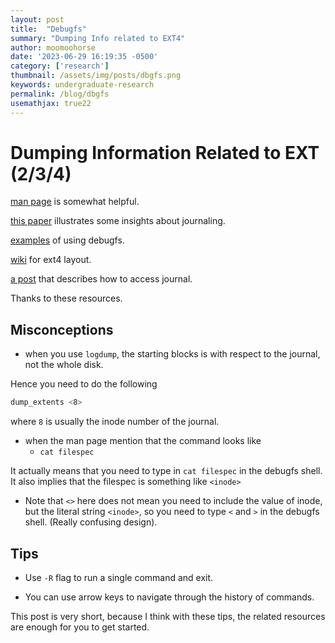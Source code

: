 ```yaml
---
layout: post
title:  "Debugfs"
summary: "Dumping Info related to EXT4"
author: moomoohorse
date: '2023-06-29 16:19:35 -0500'
category: ['research']
thumbnail: /assets/img/posts/dbgfs.png
keywords: undergraduate-research
permalink: /blog/dbgfs
usemathjax: true22
---
```


# Dumping Information Related to EXT (2/3/4)

[man page](https://linux.die.net/man/8/debugfs#:~:text=The%20debugfs%20program%20is%20an,e.g%20%2Fdev%2FhdXX) is somewhat helpful.

[this paper](https://www.usenix.org/system/files/conference/atc17/atc17-park.pdf) illustrates some insights about journaling.

[examples](https://www.cs.montana.edu/courses/309/topics/4-disks/debugfs_example.html) of using debugfs.

[wiki](https://ext4.wiki.kernel.org/index.php/Ext4_Disk_Layout#Journal_.28jbd2.29) for ext4 layout.

[a post](https://stackoverflow.com/questions/11114575/accessing-ext3-ext4-journals) that describes how to access journal.

Thanks to these resources.

## Misconceptions

- when you use `logdump`, the starting blocks is with respect to the journal, not the whole disk.
  
Hence you need to do the following

```bash
dump_extents <8> 
``` 

where `8` is usually the inode number of the journal.

* when the man page mention that the command looks like 
  * `cat filespec`

It actually means that you need to type in `cat filespec` in the debugfs shell.
It also implies that the filespec is something like `<inode>`

* Note that `<>` here does not mean you need to include the value of inode, but the literal string `<inode>`, so you need to type `<` and `>` in the debugfs shell. (Really confusing design).


## Tips

* Use `-R` flag to run a single command and exit.

* You can use arrow keys to navigate through the history of commands.


This post is very short, because I think with these tips, the related resources are enough for you to get started.